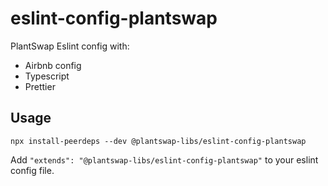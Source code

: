 # eslint-config-plantswap

PlantSwap Eslint config with:

- Airbnb config
- Typescript
- Prettier

## Usage

```
npx install-peerdeps --dev @plantswap-libs/eslint-config-plantswap
```

Add `"extends": "@plantswap-libs/eslint-config-plantswap"` to your eslint config file.